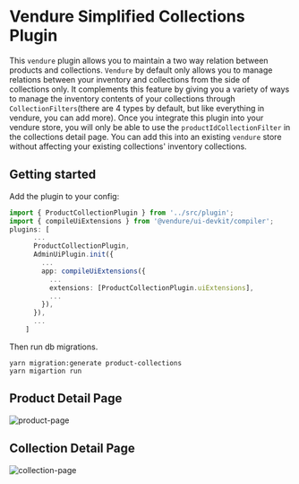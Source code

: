 # Vendure Simplified  Collections Plugin
This `vendure` plugin allows you to maintain a two way relation between products and collections. `Vendure` by default only allows you to manage relations between your inventory and collections from the side of collections only. It complements this feature by giving you a variety of ways to manage the inventory contents of your collections through `CollectionFilters`(there are 4 types by default, but like everything in vendure, you can add more). Once you integrate this plugin into your vendure store, you will only be able to use the `productIdCollectionFilter` in the collections detail page. You can add this into an existing `vendure` store without affecting your existing collections' inventory collections.
## Getting started
Add the plugin to your config:
```ts
import { ProductCollectionPlugin } from '../src/plugin';
import { compileUiExtensions } from '@vendure/ui-devkit/compiler';
plugins: [
      ...
      ProductCollectionPlugin,
      AdminUiPlugin.init({
        ...
        app: compileUiExtensions({
          ...
          extensions: [ProductCollectionPlugin.uiExtensions],
          ...
        }),
      }),
      ...
    ]
```
Then run db migrations.
```console
yarn migration:generate product-collections
yarn migartion run
```
## Product Detail Page

![product-page](https://github.com/dalyathan/vendure-simplified-collections-plugin/assets/39517388/d7e5ac1a-a70e-4375-8371-92c00dea48b4)
## Collection Detail Page

![collection-page](https://github.com/dalyathan/vendure-simplified-collections-plugin/assets/39517388/17cb2ab9-fb8c-4786-b1a3-50b292abc65d)

